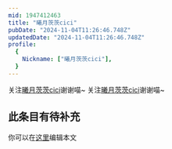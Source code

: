 ```yaml
---
mid: 1947412463
title: "曦月茨茨cici"
pubDate: "2024-11-04T11:26:46.748Z"
updatedDate: "2024-11-04T11:26:46.748Z"
profile:
  {
    Nickname: ["曦月茨茨cici"],
  }
---
```


关注[曦月茨茨cici](https://space.bilibili.com/1947412463)谢谢喵~ 关注[曦月茨茨cici](https://space.bilibili.com/1947412463)谢谢喵~

## 此条目有待补充
你可以在[这里](https://github.com/Yuhanawa/VTuber.ICU-Content/edit/master/v/曦月茨茨cici/index.md)编辑本文
